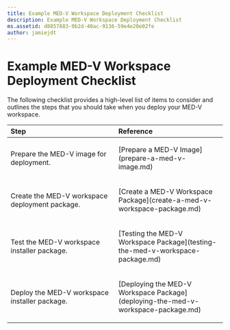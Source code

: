 ```yaml
---
title: Example MED-V Workspace Deployment Checklist
description: Example MED-V Workspace Deployment Checklist
ms.assetid: d8857883-9b2d-40ac-9136-59e4e20e02fe
author: jamiejdt
---
```


# Example MED-V Workspace Deployment Checklist


The following checklist provides a high-level list of items to consider and outlines the steps that you should take when you deploy your MED-V workspace.

<table>
<colgroup>
<col width="50%" />
<col width="50%" />
</colgroup>
<thead>
<tr class="header">
<th align="left">Step</th>
<th align="left">Reference</th>
</tr>
</thead>
<tbody>
<tr class="odd">
<td align="left"><p>Prepare the MED-V image for deployment.</p></td>
<td align="left"><p>[Prepare a MED-V Image](prepare-a-med-v-image.md)</p></td>
</tr>
<tr class="even">
<td align="left"><p>Create the MED-V workspace deployment package.</p></td>
<td align="left"><p>[Create a MED-V Workspace Package](create-a-med-v-workspace-package.md)</p></td>
</tr>
<tr class="odd">
<td align="left"><p>Test the MED-V workspace installer package.</p></td>
<td align="left"><p>[Testing the MED-V Workspace Package](testing-the-med-v-workspace-package.md)</p></td>
</tr>
<tr class="even">
<td align="left"><p>Deploy the MED-V workspace installer package.</p></td>
<td align="left"><p>[Deploying the MED-V Workspace Package](deploying-the-med-v-workspace-package.md)</p></td>
</tr>
</tbody>
</table>

 

 

 





